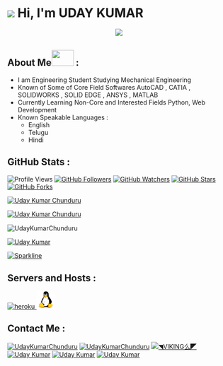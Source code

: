 <h1 align="left"><img src="https://media.giphy.com/media/hvRJCLFzcasrR4ia7z/giphy.gif" width="25px"> Hi, I'm UDAY KUMAR</h1>

<p align="center">
  <a href="https://t.me/MortalViking"><img src="https://user-images.githubusercontent.com/77770753/117139498-f081c400-adc9-11eb-9aaf-f895a54ecc67.gif"></a>
</p>

## About Me<img src="https://media.giphy.com/media/12oufCB0MyZ1Go/giphy.gif" width="50" height="36"> :
- I am Engineering Student Studying Mechanical Engineering
- Known of Some of Core Field Softwares AutoCAD , CATIA , SOLIDWORKS , SOLID EDGE , ANSYS , MATLAB
- Currently Learning Non-Core and Interested Fields  Python, Web Development 
- Known Speakable Languages :
    - English
    - Telugu
    - Hindi

## GitHub Stats :
![Profile Views](https://komarev.com/ghpvc/?username=your-github-UdayKumarChunduru&colour=highcontrast)
[![GitHub Followers](https://img.shields.io/github/followers/UdayKumarChunduru.svg?style=social&label=Follow&maxAge=2592000)](https://github.com/UdayKumarChunduru?tab=followers)
[![GitHub Watchers](https://img.shields.io/github/watchers/UdayKumarChunduru/UdayKumarChunduru.svg?style=social&label=Watch&maxAge=2592000)](https://GitHub.com/UdayKumarChunduru/UdayKumarChunduru/watchers/)
[![GitHub Stars](https://img.shields.io/github/stars/UdayKumarChunduru/UdayKumarChunduru.svg?style=social&label=Star&maxAge=2592000)](https://GitHub.com/UdayKumarChunduru/UdayKumarChunduru/stargazers/)
[![GitHub Forks](https://img.shields.io/github/forks/UdayKumarChunduru/UdayKumarChunduru.svg?style=social&label=Fork&maxAge=2592000)](https://github.com/UdayKumarChunduru/UdayKumarChunduru/network/members)



[![Uday Kumar Chunduru](https://github-readme-stats.vercel.app/api/top-langs/?username=UdayKumarChunduru&theme=highcontrast)](https://github.com/UdayKumarChunduru)

[![Uday Kumar Chunduru](https://github-readme-stats.vercel.app/api?username=UdayKumarChunduru&theme=highcontrast)](https://github.com/UdayKumarChunduru)

<p><img align="center" src="https://github-readme-streak-stats.herokuapp.com/?user=UdayKumarChunduru&theme=highcontrast" alt="UdayKumarChunduru" /></p>

[![Uday Kumar](https://github-readme-stats.vercel.app/api/wakatime?username=UdayKumarChunduru&theme=highcontrast)](https://github.com/UdayKumarChunduru)

[![Sparkline](https://stars.medv.io/github.com/UdayKumarChunduru.svg)](https://stars.medv.io/github.com/UdayKumarChunduru)

## Servers and Hosts :
<a href="https://heroku.com" target="_blank"> <img src="https://www.vectorlogo.zone/logos/heroku/heroku-icon.svg" alt="heroku" width="40" height="40"/> </a> <a href="https://www.linux.org/" target="_blank"> <img src="https://raw.githubusercontent.com/devicons/devicon/master/icons/linux/linux-original.svg" alt="linux" width="40" height="40"/> </a> </p>

## Contact Me :

[![UdayKumarChunduru](https://telegra.ph/file/04f6ebab98de7c92050af.png)][GitHub.io]
[![UdayKumarChunduru](https://img.icons8.com/fluent/48/000000/linkedin.png)][LinkedIn]
[![◥VIKING么◤](https://img.icons8.com/fluent/48/000000/telegram-app.png)][Telegram]
[![Uday Kumar](https://img.icons8.com/fluent/48/000000/instagram-new.png)][Instagram]
[![Uday Kumar](https://img.icons8.com/fluent/48/000000/twitter.png)][Twitter]
[![Uday Kumar](https://img.icons8.com/fluent/48/000000/facebook-new.png)][Facebook]

[GitHub.io]: https://udaykumarchunduru.github.io
[LinkedIn]: https://www.linkedin.com/in/udaykumarchunduru
[Telegram]: https://telegram.dog/MortalViking
[Instagram]: https://instagram.com/ur_m9
[Twitter]: https://twitter.com/UdayChunduru
[Facebook]: https://www.facebook.com/UdayOfficial.7


